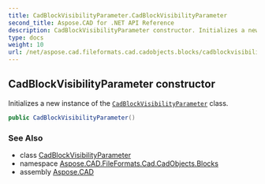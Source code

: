 ```yaml
---
title: CadBlockVisibilityParameter.CadBlockVisibilityParameter
second_title: Aspose.CAD for .NET API Reference
description: CadBlockVisibilityParameter constructor. Initializes a new instance of the CadBlockVisibilityParameter class
type: docs
weight: 10
url: /net/aspose.cad.fileformats.cad.cadobjects.blocks/cadblockvisibilityparameter/cadblockvisibilityparameter/
---
```

## CadBlockVisibilityParameter constructor

Initializes a new instance of the [`CadBlockVisibilityParameter`](../) class.

```csharp
public CadBlockVisibilityParameter()
```

### See Also

* class [CadBlockVisibilityParameter](../)
* namespace [Aspose.CAD.FileFormats.Cad.CadObjects.Blocks](../../cadblockvisibilityparameter/)
* assembly [Aspose.CAD](../../../)


